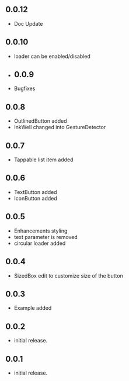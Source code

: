 ## 0.0.12

- Doc Update

## 0.0.10

- loader can be enabled/disabled

- ## 0.0.9

- Bugfixes

## 0.0.8

- OutlinedButton added
- InkWell changed into GestureDetector

## 0.0.7

- Tappable list item added

## 0.0.6

- TextButton added
- IconButton added

## 0.0.5

- Enhancements styling
- text parameter is removed
- circular loader added

## 0.0.4

- SizedBox edit to customize size of the button

## 0.0.3

- Example added

## 0.0.2

- initial release.

## 0.0.1

- initial release.